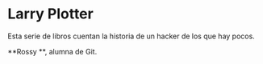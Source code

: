 # Larry Plotter

Esta serie de libros cuentan la historia de un hacker de los que hay pocos.

**Rossy **, alumna de Git.
